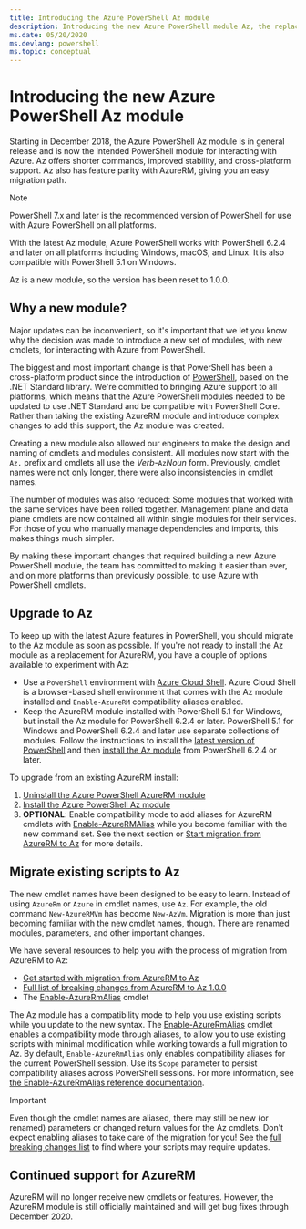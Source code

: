 ```yaml
---
title: Introducing the Azure PowerShell Az module
description: Introducing the new Azure PowerShell module Az, the replacement for the AzureRM module.
ms.date: 05/20/2020
ms.devlang: powershell
ms.topic: conceptual
---
```

# Introducing the new Azure PowerShell Az module

Starting in December 2018, the Azure PowerShell Az module is in general release and is now the
intended PowerShell module for interacting with Azure. Az offers shorter commands, improved
stability, and cross-platform support. Az also has feature parity with AzureRM, giving you an easy
migration path.

> [!NOTE]
> PowerShell 7.x and later is the recommended version of PowerShell for use with Azure PowerShell on
> all platforms.

With the latest Az module, Azure PowerShell works with PowerShell 6.2.4 and later on all platforms
including Windows, macOS, and Linux. It is also compatible with PowerShell 5.1 on Windows.

Az is a new module, so the version has been reset to 1.0.0.

## Why a new module?

Major updates can be inconvenient, so it's important that we let you know why the decision was made
to introduce a new set of modules, with new cmdlets, for interacting with Azure from PowerShell.

The biggest and most important change is that PowerShell has been a cross-platform product since the
introduction of [PowerShell](/powershell/scripting/overview), based on the .NET Standard library.
We're committed to bringing Azure support to all platforms, which means that the Azure PowerShell
modules needed to be updated to use .NET Standard and be compatible with PowerShell Core. Rather
than taking the existing AzureRM module and introduce complex changes to add this support, the Az
module was created.

Creating a new module also allowed our engineers to make the design and naming of cmdlets and
modules consistent. All modules now start with the `Az.` prefix and cmdlets all use the
_Verb_-`Az`_Noun_ form. Previously, cmdlet names were not only longer, there were also
inconsistencies in cmdlet names.

The number of modules was also reduced: Some modules that worked with the same services have been
rolled together. Management plane and data plane cmdlets are now contained all within single modules
for their services. For those of you who manually manage dependencies and imports, this makes things
much simpler.

By making these important changes that required building a new Azure PowerShell module, the team has
committed to making it easier than ever, and on more platforms than previously possible, to use
Azure with PowerShell cmdlets.

## Upgrade to Az

To keep up with the latest Azure features in PowerShell, you should migrate to the Az module as soon
as possible. If you're not ready to install the Az module as a replacement for AzureRM, you have a
couple of options available to experiment with Az:

- Use a `PowerShell` environment with
  [Azure Cloud Shell](https://docs.microsoft.com/azure/cloud-shell/overview). Azure Cloud Shell is a
  browser-based shell environment that comes with the Az module installed and `Enable-AzureRM`
  compatibility aliases enabled.
- Keep the AzureRM module installed with PowerShell 5.1 for Windows, but install the Az module for
  PowerShell 6.2.4 or later. PowerShell 5.1 for Windows and PowerShell 6.2.4 and later use separate
  collections of modules. Follow the instructions to install the
  [latest version of PowerShell](/powershell/scripting/install/installing-powershell) and then
  [install the Az module](install-az-ps.md) from PowerShell 6.2.4 or later.

To upgrade from an existing AzureRM install:

1. [Uninstall the Azure PowerShell AzureRM module](/powershell/azure/uninstall-az-ps#uninstall-the-azurerm-module)
2. [Install the Azure PowerShell Az module](install-az-ps.md)
3. **OPTIONAL**: Enable compatibility mode to add aliases for AzureRM cmdlets with
   [Enable-AzureRMAlias](/powershell/module/az.accounts/enable-azurermalias) while you become
   familiar with the new command set. See the next section or
   [Start migration from AzureRM to Az](migrate-from-azurerm-to-az.md) for more details.

## Migrate existing scripts to Az

The new cmdlet names have been designed to be easy to learn. Instead of using `AzureRm` or `Azure`
in cmdlet names, use `Az`. For example, the old command `New-AzureRMVm` has become `New-AzVm`.
Migration is more than just becoming familiar with the new cmdlet names, though. There are renamed
modules, parameters, and other important changes.

We have several resources to help you with the process of migration from AzureRM to Az:

- [Get started with migration from AzureRM to Az](migrate-from-azurerm-to-az.md)
- [Full list of breaking changes from AzureRM to Az 1.0.0](migrate-az-1.0.0.md)
- The [Enable-AzureRmAlias](/powershell/module/az.accounts/enable-azurermalias) cmdlet

The Az module has a compatibility mode to help you use existing scripts while you update to the new
syntax. The [Enable-AzureRmAlias](/powershell/module/az.accounts/enable-azurermalias) cmdlet enables
a compatibility mode through aliases, to allow you to use existing scripts with minimal modification
while working towards a full migration to Az. By default, `Enable-AzureRmAlias` only enables
compatibility aliases for the current PowerShell session. Use its `Scope` parameter to persist
compatibility aliases across PowerShell sessions. For more information, see
[the Enable-AzureRmAlias reference documentation](/powershell/module/az.accounts/enable-azurermalias).

> [!IMPORTANT]
> Even though the cmdlet names are aliased, there may still be new (or renamed) parameters or
> changed return values for the Az cmdlets. Don't expect enabling aliases to take care of the
> migration for you! See the [full breaking changes list](migrate-az-1.0.0.md) to find where your
> scripts may require updates.

## Continued support for AzureRM

AzureRM will no longer receive new cmdlets or features. However, the AzureRM module is still
officially maintained and will get bug fixes through December 2020.
